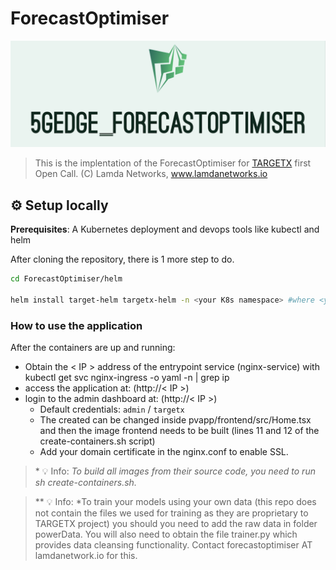 # ForecastOptimiser


<p align="center">
  <img src="./static/logo.png" />
</p>

>This is the implentation of the ForecastOptimiser for [TARGETX](https://target-x.eu) first Open Call. (C) Lamda Networks, www.lamdanetworks.io     
## ⚙ Setup locally

**Prerequisites**: A Kubernetes deployment and devops tools like kubectl and helm

After cloning the repository, there is 1 more step to do. 

```bash
cd ForecastOptimiser/helm

helm install target-helm targetx-helm -n <your K8s namespace> #where <your K8s namespace> is created by kubectl create ns <your K8s namespace>

```

### How to use the application  

After the containers are up and running:

 - Obtain the < IP > address of the entrypoint service (nginx-service) with kubectl get svc nginx-ingress -o yaml -n <your K8s namespace> | grep ip
 - access the application at: (http://< IP >)
 - login to the admin dashboard at: (http://< IP >)
     - Default credentials: `admin` / `targetx`
     - The created can be changed inside pvapp/frontend/src/Home.tsx and then the image frontend needs to be built (lines 11 and 12 of the create-containers.sh script)
   - Add your domain certificate in the nginx.conf to enable SSL.


>\* 💡 Info: *To build all images from their source code, you need to run sh create-containers.sh.*

> \*\* 💡 Info: *To train your models using your own data (this repo does not contain the files we used for training as they are proprietary to TARGETX project) you should you need to add the raw data in folder powerData. You will also need to obtain the file trainer.py which provides data cleansing functionality. Contact forecastoptimiser AT lamdanetwork.io for this. 

